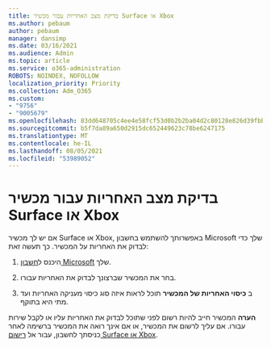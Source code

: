```yaml
---
title: בדיקת מצב האחריות עבור מכשיר Surface או Xbox
ms.author: pebaum
author: pebaum
manager: dansimp
ms.date: 03/16/2021
ms.audience: Admin
ms.topic: article
ms.service: o365-administration
ROBOTS: NOINDEX, NOFOLLOW
localization_priority: Priority
ms.collection: Adm_O365
ms.custom:
- "9756"
- "9005679"
ms.openlocfilehash: 83dd648705c4ee4e58fcf53d0b2b2ba04d2c80128e826d39fbb2061eb547f63e
ms.sourcegitcommit: b5f7da89a650d2915dc652449623c78be6247175
ms.translationtype: MT
ms.contentlocale: he-IL
ms.lasthandoff: 08/05/2021
ms.locfileid: "53989052"
---
```

# <a name="check-the-warranty-status-for-a-surface-or-xbox-device"></a>בדיקת מצב האחריות עבור מכשיר Surface או Xbox

אם יש לך מכשיר Surface או Xbox, באפשרותך להשתמש בחשבון Microsoft שלך כדי לבדוק את האחריות על המכשיר. כך תעשה זאת:

1. היכנס ל[חשבון Microsoft](https://account.microsoft.com/devices/) שלך. 

1. בחר את המכשיר שברצונך לבדוק את האחריות עבורו.

1. ב **כיסוי האחריות של המכשיר** תוכל לראות איזה סוג כיסוי מעניקה האחריות ועד מתי היא בתוקף.

**הערה** המכשיר חייב להיות רשום לפני שתוכל לבדוק את האחריות עליו או לקבל שירות עבורו. אם עליך לרשום את המכשיר, או אם אינך רואה את המכשיר ברשימה לאחר כניסתך לחשבון, עבור אל [רישום Surface או Xbox](https://support.microsoft.com/surface/register-your-surface-or-xbox-fd7d73f8-b0e6-c9fa-e83b-0b64652e2376).
